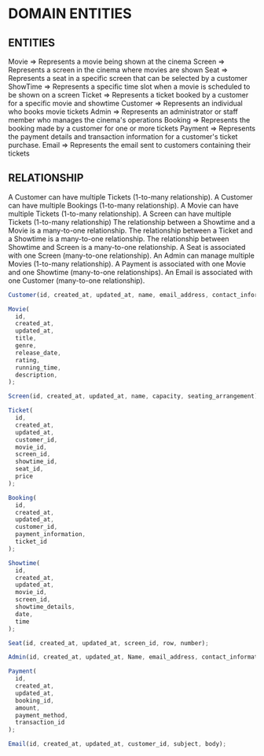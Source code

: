 # DOMAIN ENTITIES

## ENTITIES

Movie => Represents a movie being shown at the cinema
Screen => Represents a screen in the cinema where movies are shown
Seat => Represents a seat in a specific screen that can be selected by a customer
ShowTime => Represents a specific time slot when a movie is scheduled to be shown on a screen
Ticket => Represents a ticket booked by a customer for a specific movie and showtime
Customer => Represents an individual who books movie tickets
Admin => Represents an administrator or staff member who manages the cinema's operations
Booking => Represents the booking made by a customer for one or more tickets
Payment => Represents the payment details and transaction information for a customer's ticket purchase.
Email => Represents the email sent to customers containing their tickets

## RELATIONSHIP

A Customer can have multiple Tickets (1-to-many relationship).
A Customer can have multiple Bookings (1-to-many relationship).
A Movie can have multiple Tickets (1-to-many relationship).
A Screen can have multiple Tickets (1-to-many relationship)
The relationship between a Showtime and a Movie is a many-to-one relationship.
The relationship between a Ticket and a Showtime is a many-to-one relationship.
The relationship between Showtime and Screen is a many-to-one relationship.
A Seat is associated with one Screen (many-to-one relationship).
An Admin can manage multiple Movies (1-to-many relationship).
A Payment is associated with one Movie and one Showtime (many-to-one relationships).
An Email is associated with one Customer (many-to-one relationship).

```js
Customer(id, created_at, updated_at, name, email_address, contact_information);

Movie(
  id,
  created_at,
  updated_at,
  title,
  genre,
  release_date,
  rating,
  running_time,
  description,
);

Screen(id, created_at, updated_at, name, capacity, seating_arrangement);

Ticket(
  id,
  created_at,
  updated_at,
  customer_id,
  movie_id,
  screen_id,
  showtime_id,
  seat_id,
  price
);

Booking(
  id,
  created_at,
  updated_at,
  customer_id,
  payment_information,
  ticket_id
);

Showtime(
  id,
  created_at,
  updated_at,
  movie_id,
  screen_id,
  showtime_details,
  date,
  time
);

Seat(id, created_at, updated_at, screen_id, row, number);

Admin(id, created_at, updated_at, Name, email_address, contact_information);

Payment(
  id,
  created_at,
  updated_at,
  booking_id,
  amount,
  payment_method,
  transaction_id
);

Email(id, created_at, updated_at, customer_id, subject, body);
```
